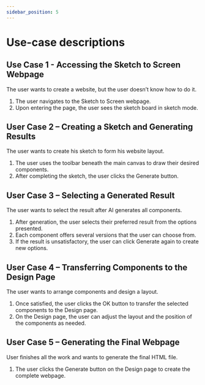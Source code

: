 ```yaml
---
sidebar_position: 5
---
```


# Use-case descriptions
## **Use Case 1 - Accessing the Sketch to Screen Webpage**
The user wants to create a website, but the user doesn’t know how to do it.
1.	The user navigates to the Sketch to Screen webpage.
2.	Upon entering the page, the user sees the sketch board in sketch mode.
## **User Case 2 – Creating a Sketch and Generating Results**
The user wants to create his sketch to form his website layout.
1.	The user uses the toolbar beneath the main canvas to draw their desired components.
2.	After completing the sketch, the user clicks the Generate button.
## **User Case 3 – Selecting a Generated Result**
The user wants to select the result after AI generates all components.
1.	After generation, the user selects their preferred result from the options presented.
2.	Each component offers several versions that the user can choose from.
3.	If the result is unsatisfactory, the user can click Generate again to create new options.
## **User Case 4 – Transferring Components to the Design Page**
The user wants to arrange components and design a layout.
1.	Once satisfied, the user clicks the OK button to transfer the selected components to the Design page.
2.	On the Design page, the user can adjust the layout and the position of the components as needed.
## **User Case 5 – Generating the Final Webpage**
User finishes all the work and wants to generate the final HTML file.
1.	The user clicks the Generate button on the Design page to create the complete webpage.
